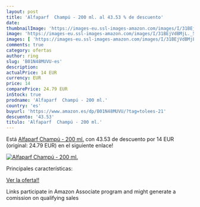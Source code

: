 ```yaml
---
layout: post
title: 'Alfaparf  Champú - 200 ml. al 43.53 % de descuento'
date: 
thumbnailImage: 'https://images-eu.ssl-images-amazon.com/images/I/31BEjVdBMjL._SL200_.jpg'
image: 'https://images-eu.ssl-images-amazon.com/images/I/31BEjVdBMjL._SL200_.jpg'
images: [ 'https://images-eu.ssl-images-amazon.com/images/I/31BEjVdBMjL._SL200_.jpg' ]
comments: true
category: ofertas
author: ring
slug: 'B01N48MUVU-es'
description:
actualPrice: 14 EUR
currency: EUR
price: 14
comparePrice: 24.79 EUR
inStock: true
prodname: 'Alfaparf  Champú - 200 ml.'
country: 'es'
buyurl: 'https://www.amazon.es/dp/B01N48MUVU/?tag=tolees-21'
descuento: '43.53'
titulo: 'Alfaparf  Champú - 200 ml.'
---
```


Está [Alfaparf  Champú - 200 ml.](https://www.amazon.es/dp/B01N48MUVU/?tag=tolees-21) con 43.53 de descuento por 14 EUR (original: 24.79 EUR) en el siguiente enlace!

[![Alfaparf  Champú - 200 ml.](https://images-eu.ssl-images-amazon.com/images/I/31BEjVdBMjL._SL200_.jpg)](https://www.amazon.es/dp/B01N48MUVU/?tag=tolees-21)

Principales características:


[Ver la oferta!!](https://www.amazon.es/dp/B01N48MUVU/?tag=tolees-21)

Links participate in Amazon Associate program and might generate a comission on qualifying sales


